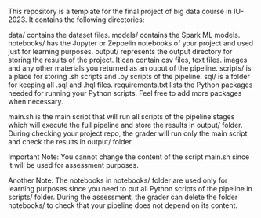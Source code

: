This repository is a template for the final project of big data course in IU-2023. It contains the following directories:

data/ contains the dataset files.
models/ contains the Spark ML models.
notebooks/ has the Jupyter or Zeppelin notebooks of your project and used just for learning purposes.
output/ represents the output directory for storing the results of the project. It can contain csv files, text files. images and any other materials you returned as an ouput of the pipeline.
scripts/ is a place for storing .sh scripts and .py scripts of the pipeline.
sql/ is a folder for keeping all .sql and .hql files.
requirements.txt lists the Python packages needed for running your Python scripts. Feel free to add more packages when necessary.

main.sh is the main script that will run all scripts of the pipeline stages which will execute the full pipeline and store the results in output/ folder. During checking your project repo, the grader will run only the main script and check the results in output/ folder.

Important Note: You cannot change the content of the script main.sh since it will be used for assessment purposes.

Another Note: The notebooks in notebooks/ folder are used only for learning purposes since you need to put all Python scripts of the pipeline in scripts/ folder. During the assessment, the grader can delete the folder notebooks/ to check that your pipeline does not depend on its content.
